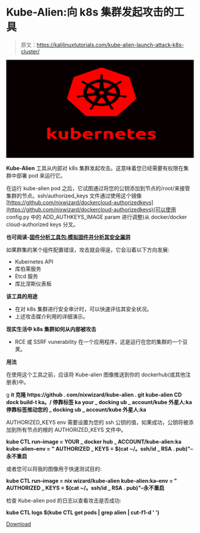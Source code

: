# Kube-Alien:向 k8s 集群发起攻击的工具

> 原文：<https://kalilinuxtutorials.com/kube-alien-launch-attack-k8s-cluster/>

[![Kube-Alien : Tool To Launch Attack On k8s Cluster](img//b21e196f70b98d8f042ec953639dcb59.png "Kube-Alien : Tool To Launch Attack On k8s Cluster")](https://1.bp.blogspot.com/-5Rg64UqfhP8/XZL29xYRjjI/AAAAAAAACvA/lMelYRctin0TOZCXn9rShgVek_4782ECACLcBGAsYHQ/s1600/kubernetes%2B%25281%2529.png)

**Kube-Alien** 工具从内部对 k8s 集群发起攻击。这意味着您已经需要有权限在集群中部署 pod 来运行它。

在运行 kube-alien pod 之后，它试图通过将您的公钥添加到节点的/root/来接管集群的节点。ssh/authorized_keys 文件通过使用这个镜像[https://github.com/nixwizard/dockercloud-authorizedkeys](https://github.com/nixwizard/dockercloud-authorizedkeys)(可以使用 config.py 中的 ADD_AUTHKEYS_IMAGE param 进行调整)从 docker/docker cloud-authorized keys 分叉。

**也可阅读-[固件分析工具包:模拟固件并分析其安全漏洞](https://kalilinuxtutorials.com/firmware-analysis-toolkit/)**

如果群集的某个组件配置错误，攻击就会得逞，它会沿着以下方向发展:

*   Kubernetes API
*   库伯莱服务
*   Etcd 服务
*   库比涅斯仪表板

**该工具的用途**

*   在对 k8s 集群进行安全审计时，可以快速评估其安全状况。
*   上述攻击媒介利用的详细演示。

**现实生活中 k8s 集群如何从内部被攻击**

*   RCE 或 SSRF vunerability 在一个应用程序，这是运行在您的集群的一个豆荚。

**用法**

在使用这个工具之前，应该将 Kube-alien 图像推送到你的 dockerhub(或其他注册表)中。

g **it 克隆 https://github . com/nixwizard/kube-alien . git
kube-alien CD
dock build-t ka。/
停靠标签 ka your _ docking ub _ account/kube 外星人:ka
停靠标签推动您的 _ docking ub _ account/kube 外星人:ka**

AUTHORIZED_KEYS env 需要设置为您的 ssh 公钥的值，如果成功，公钥将被添加到所有节点的根的 AUTHORIZED_KEYS 文件中。

**kube CTL run–image = YOUR _ docker hub _ ACCOUNT/kube-alien:ka kube-alien–env = " AUTHORIZED _ KEYS = $(cat ~/。ssh/id _ RSA . pub)"–永不重启**

或者您可以将我的图像用于快速测试目的:

**kube CTL run–image = nix wizard/kube-alien kube-alien:ka–env = " AUTHORIZED _ KEYS = $(cat ~/。ssh/id _ RSA . pub)"–永不重启**

检查 Kube-alien pod 的日志以查看攻击是否成功:

**kube CTL logs $(kube CTL get pods | grep alien | cut-f1-d ' ')**

[Download](https://github.com/nixwizard/kube-alien)